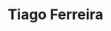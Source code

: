 ---
# Display name
title: Tiago Ferreira

first_name: Tiago
last_name: Ferreira

# Is this the primary user of the site?
superuser: false

# Organizations/Affiliations to show in About widget
organizations:
  - name: Univesity College London
    url: https://www.imperial.ac.uk/

website: https://www.tiferrei.com/

# Highlight the author in author lists? (true/false)
highlight_name: false
---